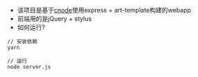 
* 该项目是基于[cnode](https://cnodejs.org/)使用express + art-template构建的webapp
* 前端用的是jQuery + stylus
* 如何运行?
```shell
// 安装依赖
yarn

// 运行
node server.js
```
